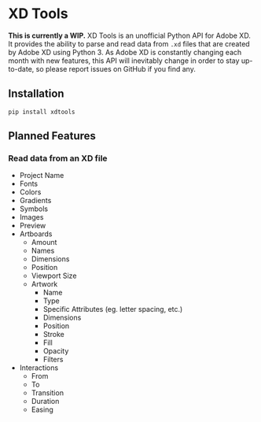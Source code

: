 # XD Tools

**This is currently a WIP.** XD Tools is an unofficial Python API for Adobe XD. It provides the ability to parse and read data from `.xd` files that are created by Adobe XD using Python 3. As Adobe XD is constantly changing each month with new features, this API will inevitably change in order to stay up-to-date, so please report issues on GitHub if you find any.

## Installation

```
pip install xdtools
```

## Planned Features

### Read data from an XD file

* Project Name
* Fonts
* Colors
* Gradients
* Symbols
* Images
* Preview
* Artboards
  * Amount
  * Names
  * Dimensions
  * Position
  * Viewport Size
  * Artwork
    * Name
    * Type
    * Specific Attributes (eg. letter spacing, etc.)
    * Dimensions
    * Position
    * Stroke
    * Fill
    * Opacity
    * Filters
* Interactions
  * From
  * To
  * Transition
  * Duration
  * Easing
